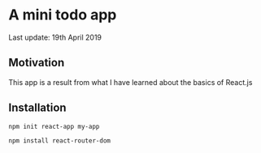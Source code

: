 # A mini todo app
Last update: 19th April 2019

## Motivation
This app is a result from what I have learned about the basics of React.js

## Installation
```
npm init react-app my-app
```

```
npm install react-router-dom
```